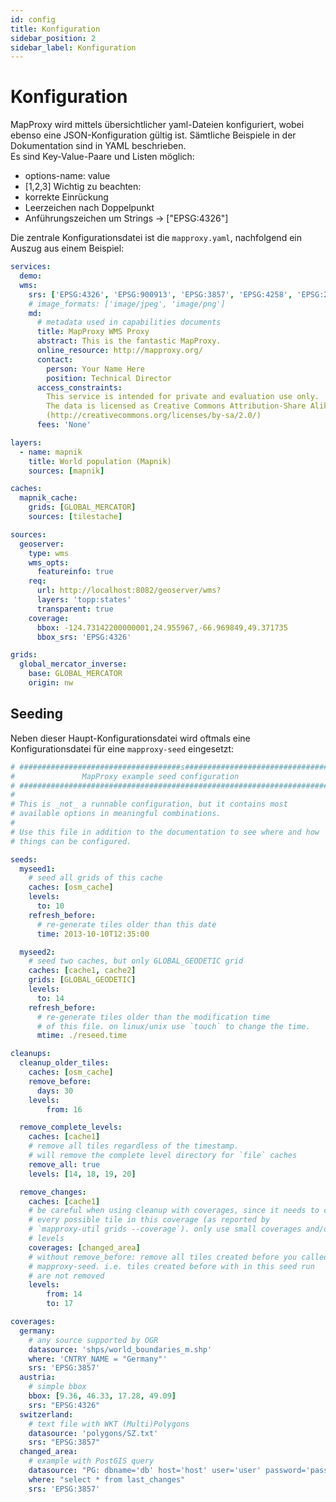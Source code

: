 ```yaml
---
id: config
title: Konfiguration
sidebar_position: 2
sidebar_label: Konfiguration
---
```


# Konfiguration

MapProxy wird mittels übersichtlicher yaml-Dateien konfiguriert, wobei ebenso eine JSON-Konfiguration gültig ist. Sämtliche Beispiele in der Dokumentation sind in YAML beschrieben.  
Es sind Key-Value-Paare und Listen möglich:
  - options-name: value
  - [1,2,3]
Wichtig zu beachten:
  - korrekte Einrückung
  - Leerzeichen nach Doppelpunkt
  - Anführungszeichen um Strings -> ["EPSG:4326"]

Die zentrale Konfigurationsdatei ist die `mapproxy.yaml`, nachfolgend ein Auszug aus einem Beispiel:

```yaml
services:
  demo:
  wms:
    srs: ['EPSG:4326', 'EPSG:900913', 'EPSG:3857', 'EPSG:4258', 'EPSG:26915']
    # image_formats: ['image/jpeg', 'image/png']
    md:
      # metadata used in capabilities documents
      title: MapProxy WMS Proxy
      abstract: This is the fantastic MapProxy.
      online_resource: http://mapproxy.org/
      contact:
        person: Your Name Here
        position: Technical Director
      access_constraints:
        This service is intended for private and evaluation use only.
        The data is licensed as Creative Commons Attribution-Share Alike 2.0
        (http://creativecommons.org/licenses/by-sa/2.0/)
      fees: 'None'

layers:
  - name: mapnik
    title: World population (Mapnik)
    sources: [mapnik]

caches:
  mapnik_cache:
    grids: [GLOBAL_MERCATOR]
    sources: [tilestache]

sources:
  geoserver:
    type: wms
    wms_opts:
      featureinfo: true
    req:
      url: http://localhost:8082/geoserver/wms?
      layers: 'topp:states'
      transparent: true
    coverage:
      bbox: -124.73142200000001,24.955967,-66.969849,49.371735
      bbox_srs: 'EPSG:4326'

grids:
  global_mercator_inverse:
    base: GLOBAL_MERCATOR
    origin: nw

  ```

## Seeding
Neben dieser Haupt-Konfigurationsdatei wird oftmals eine Konfigurationsdatei für eine `mapproxy-seed` eingesetzt:

```yaml
# ####################################s################################
#               MapProxy example seed configuration
# #####################################################################
#
# This is _not_ a runnable configuration, but it contains most
# available options in meaningful combinations.
#
# Use this file in addition to the documentation to see where and how
# things can be configured.

seeds:
  myseed1:
    # seed all grids of this cache
    caches: [osm_cache]
    levels:
      to: 10
    refresh_before:
      # re-generate tiles older than this date
      time: 2013-10-10T12:35:00

  myseed2:
    # seed two caches, but only GLOBAL_GEODETIC grid
    caches: [cache1, cache2]
    grids: [GLOBAL_GEODETIC]
    levels:
      to: 14
    refresh_before:
      # re-generate tiles older than the modification time
      # of this file. on linux/unix use `touch` to change the time.
      mtime: ./reseed.time

cleanups:
  cleanup_older_tiles:
    caches: [osm_cache]
    remove_before:
      days: 30
    levels:
        from: 16

  remove_complete_levels:
    caches: [cache1]
    # remove all tiles regardless of the timestamp.
    # will remove the complete level directory for `file` caches
    remove_all: true
    levels: [14, 18, 19, 20]

  remove_changes:
    caches: [cache1]
    # be careful when using cleanup with coverages, since it needs to check
    # every possible tile in this coverage (as reported by
    # `mapproxy-util grids --coverage`). only use small coverages and/or limit
    # levels
    coverages: [changed_area]
    # without remove_before: remove all tiles created before you called
    # mapproxy-seed. i.e. tiles created before with in this seed run
    # are not removed
    levels:
        from: 14
        to: 17

coverages:
  germany:
    # any source supported by OGR
    datasource: 'shps/world_boundaries_m.shp'
    where: 'CNTRY_NAME = "Germany"'
    srs: 'EPSG:3857'
  austria:
    # simple bbox
    bbox: [9.36, 46.33, 17.28, 49.09]
    srs: "EPSG:4326"
  switzerland:
    # text file with WKT (Multi)Polygons
    datasource: 'polygons/SZ.txt'
    srs: "EPSG:3857"
  changed_area:
    # example with PostGIS query
    datasource: "PG: dbname='db' host='host' user='user' password='password'"
    where: "select * from last_changes"
    srs: 'EPSG:3857'
```